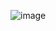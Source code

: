 ![image](https://github.com/faalim/FinalProject/assets/109769086/0ae59f39-0702-401d-822b-7839bd6522c2)
